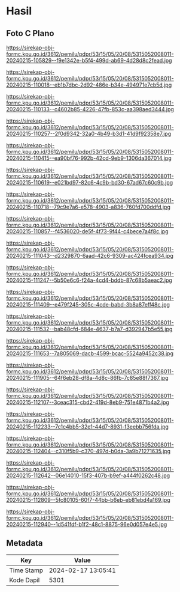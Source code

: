 # Hasil

## Foto C Plano

https://sirekap-obj-formc.kpu.go.id/3612/pemilu/pdpr/53/15/05/20/08/5315052008011-20240215-105829--f9e1342e-b5f4-499d-ab69-4d28d8c2fead.jpg

https://sirekap-obj-formc.kpu.go.id/3612/pemilu/pdpr/53/15/05/20/08/5315052008011-20240215-110018--eb1b7dbc-2d92-486e-b34e-494971e7cb5d.jpg

https://sirekap-obj-formc.kpu.go.id/3612/pemilu/pdpr/53/15/05/20/08/5315052008011-20240215-110133--c4602b85-4226-47fb-853c-aa398aed3444.jpg

https://sirekap-obj-formc.kpu.go.id/3612/pemilu/pdpr/53/15/05/20/08/5315052008011-20240215-110257--2f0d9342-32a0-4b49-b3d1-41d9f92358e7.jpg

https://sirekap-obj-formc.kpu.go.id/3612/pemilu/pdpr/53/15/05/20/08/5315052008011-20240215-110415--ea90bf76-992b-42cd-9eb9-1306da367014.jpg

https://sirekap-obj-formc.kpu.go.id/3612/pemilu/pdpr/53/15/05/20/08/5315052008011-20240215-110619--e021bd97-82c6-4c9b-bd30-67ad67c60c9b.jpg

https://sirekap-obj-formc.kpu.go.id/3612/pemilu/pdpr/53/15/05/20/08/5315052008011-20240215-110718--79c9e7a6-e578-4903-a836-760fd700ddfd.jpg

https://sirekap-obj-formc.kpu.go.id/3612/pemilu/pdpr/53/15/05/20/08/5315052008011-20240215-110857--f4536020-de5f-4f73-9f44-c4bece7a4f8c.jpg

https://sirekap-obj-formc.kpu.go.id/3612/pemilu/pdpr/53/15/05/20/08/5315052008011-20240215-111043--d2329870-6aad-42c6-9309-ac424fcea934.jpg

https://sirekap-obj-formc.kpu.go.id/3612/pemilu/pdpr/53/15/05/20/08/5315052008011-20240215-111247--5b50e6c6-f24a-4cd4-bddb-87c68b5aeac2.jpg

https://sirekap-obj-formc.kpu.go.id/3612/pemilu/pdpr/53/15/05/20/08/5315052008011-20240215-111409--e479f245-305c-4cde-babd-3b8a87eff48c.jpg

https://sirekap-obj-formc.kpu.go.id/3612/pemilu/pdpr/53/15/05/20/08/5315052008011-20240215-111532--bab48cfd-684e-4637-b7a7-d392947b5e55.jpg

https://sirekap-obj-formc.kpu.go.id/3612/pemilu/pdpr/53/15/05/20/08/5315052008011-20240215-111653--7a805069-dacb-4599-bcac-5524a9452c38.jpg

https://sirekap-obj-formc.kpu.go.id/3612/pemilu/pdpr/53/15/05/20/08/5315052008011-20240215-111905--64f6eb28-df8a-4d8c-86fb-7c85e88f7367.jpg

https://sirekap-obj-formc.kpu.go.id/3612/pemilu/pdpr/53/15/05/20/08/5315052008011-20240215-112107--3ceac315-cbd2-419d-8eb9-751e4871b4a2.jpg

https://sirekap-obj-formc.kpu.go.id/3612/pemilu/pdpr/53/15/05/20/08/5315052008011-20240215-112233--7c1c4bb5-32e1-44d7-8931-f3eebb756fda.jpg

https://sirekap-obj-formc.kpu.go.id/3612/pemilu/pdpr/53/15/05/20/08/5315052008011-20240215-112404--c310f5b9-c370-497d-b0da-3a9b71271635.jpg

https://sirekap-obj-formc.kpu.go.id/3612/pemilu/pdpr/53/15/05/20/08/5315052008011-20240215-112642--06e14010-15f3-407b-b9ef-a444f0262c48.jpg

https://sirekap-obj-formc.kpu.go.id/3612/pemilu/pdpr/53/15/05/20/08/5315052008011-20240215-112809--5fc80105-60f7-44bb-b6eb-eb81ebd4a169.jpg

https://sirekap-obj-formc.kpu.go.id/3612/pemilu/pdpr/53/15/05/20/08/5315052008011-20240215-112940--1d541fdf-b1f2-48c1-8875-96e0d057e4e5.jpg


## Metadata

| Key        | Value               |
| ---------- | ------------------- |
| Time Stamp | 2024-02-17 13:05:41 |
| Kode Dapil | 5301                |



